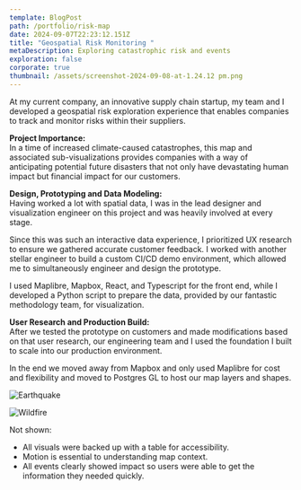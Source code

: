 ```yaml
---
template: BlogPost
path: /portfolio/risk-map
date: 2024-09-07T22:23:12.151Z
title: "Geospatial Risk Monitoring "
metaDescription: Exploring catastrophic risk and events
exploration: false
corporate: true
thumbnail: /assets/screenshot-2024-09-08-at-1.24.12 pm.png
---
```

At my current company, an innovative supply chain startup, my team and I developed a geospatial risk exploration experience that enables companies to track and monitor risks within their suppliers. 

**Project Importance:**\
In a time of increased climate-caused catastrophes, this map and associated sub-visualizations provides companies with a way of anticipating potential future disasters that not only have devastating human impact but financial impact for our customers.

**Design, Prototyping and Data Modeling:** \
Having worked a lot with spatial data, I was in the lead designer and visualization engineer on this project and was heavily involved at every stage.

Since this was such an interactive data experience, I prioritized UX research to ensure we gathered accurate customer feedback. I worked with another stellar engineer to build a custom CI/CD demo environment, which allowed me to simultaneously engineer and design the prototype.

I used Maplibre, Mapbox, React, and Typescript for the front end, while I developed a Python script to prepare the data, provided by our fantastic methodology team, for visualization.

**User Research and Production Build:** \
After we tested the prototype on customers and made modifications based on that user research, our engineering team and I used the foundation I built to scale into our production environment. 

In the end we moved away from Mapbox and only used Maplibre for cost and flexibility and moved to Postgres GL to host our map layers and shapes.

![Earthquake](/assets/1695301564683.jpeg "Impact area of Earthquake on Click")

![Wildfire](/assets/1695301564529.jpeg "Wildfire risk and events. Color was reinforced with Iconography for accessibility.")

Not shown:

* All visuals were backed up with a table for accessibility.
* Motion is essential to understanding map context.
* All events clearly showed impact so users were able to get the information they needed quickly.
